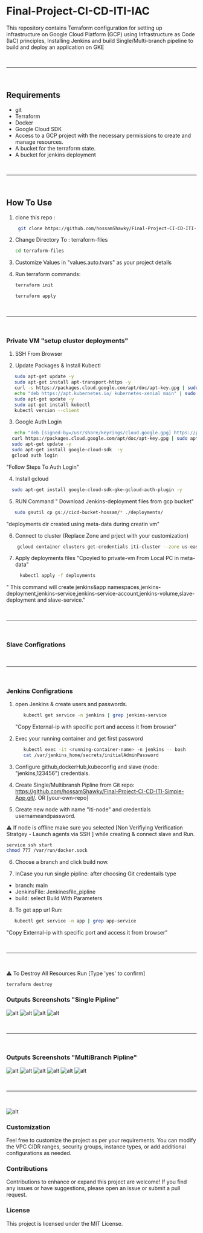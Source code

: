 # Final-Project-CI-CD-ITI-IAC
This repository contains Terraform configuration for setting up infrastructure on Google Cloud Platform (GCP) using Infrastructure as Code (IaC) principles, Installing Jenkins  and build Single/Multi-branch pipeline to build and deploy an application on GKE 

</br>

---

</br>

## Requirements

-   git
-   Terraform
-   Docker
-   Google Cloud SDK
-   Access to a GCP project with the necessary permissions to create and manage resources.
-   A bucket for the terraform state.
-   A bucket for jenkins deployment

</br>

---

</br>

 

## How To Use

1. clone this repo :
   ```bash
    git clone https://github.com/hossamShawky/Final-Project-CI-CD-ITI-IAC/
   ```

2. Change Directory To : terraform-files
   ```bash
   cd terraform-files
   ```

3. Customize Values in "values.auto.tvars" as your project details

4. Run terraform commands:
    ```bash
    terraform init
    ```
    
    ```bash
    terraform apply
    ```

</br>

---

</br>

### Private VM "setup cluster deployments"

1. SSH From Browser

2. Update Packages & Install Kubectl

  ```bash
     sudo apt-get update -y
     sudo apt-get install apt-transport-https -y
     curl -s https://packages.cloud.google.com/apt/doc/apt-key.gpg | sudo apt-key add -
     echo "deb https://apt.kubernetes.io/ kubernetes-xenial main" | sudo tee /etc/apt/sources.list.d/kubernetes.list
     sudo apt-get update -y
     sudo apt-get install kubectl
     kubectl version --client
  ```

3. Google Auth Login
  ```bash
     echo "deb [signed-by=/usr/share/keyrings/cloud.google.gpg] https://packages.cloud.google.com/apt cloud-sdk main" | sudo tee /etc/apt/sources.list.d/google-cloud-sdk.list
    curl https://packages.cloud.google.com/apt/doc/apt-key.gpg | sudo apt-key --keyring /usr/share/keyrings/cloud.google.gpg add -
    sudo apt-get update -y
    sudo apt-get install google-cloud-sdk  -y
    gcloud auth login
  ```        
  "Follow Steps To Auth Login"

4. Install gcloud  
  ```bash
    sudo apt-get install google-cloud-sdk-gke-gcloud-auth-plugin -y
  ```
5.  RUN Command " Download Jenkins-deployment files from gcp bucket"

   ```bash
      sudo gsutil cp gs://cicd-bucket-hossam/* ./deployments/
   ```
   "deployments dir created using meta-data during creatin vm"

6. Connect to cluster (Replace Zone and prject with your customization)
  ```bash
      gcloud container clusters get-credentials iti-cluster --zone us-east1-b --project  iti-gcp-hossam
  ```

7. Apply deployments files "Cpoyied to private-vm From Local PC in meta-data"
  ```bash
       kubectl apply -f deployments
  ```
   " This command will create jenkins&app namespaces,jenkins-deployment,jenkins-service,jenkins-service-account,jenkins-volume,slave-deployment and slave-service."


<br>

---

<br>

### Slave Configrations


<br>

---

<br>

### Jenkins Configrations
1. open Jenkins & create users and passwords.
    ```bash
       kubectl get service -n jenkins | grep jenkins-service
   ```
   "Copy External-ip with specific port and access it from browser"


2. Exec your running container and get first password
    ```bash
       kubectl exec -it <running-container-name> -n jenkins -- bash
       cat /var/jenkins_home/secrets/initialAdminPassword
    ```


3. Configure github,dockerHub,kubeconfig and slave (node: "jenkins,123456") credentials.     

4. Create Single/Multibransh Pipline from Git repo: https://github.com/hossamShawky/Final-Project-CI-CD-ITI-Simple-App.git/. OR [your-own-repo]

5. Create new node with name "iti-node" and credentials usernameandpassword.

 ⚠️ If node is offline make sure you selected [Non Verifiying Verification Stratgey - Launch agents via SSH ] while creating & connect slave and Run.
  ```bash
  service ssh start
  chmod 777 /var/run/docker.sock
  ```

     

6. Choose a branch and click build now.

7. InCase you run single pipline: after choosing Git credentails type
  - branch: main 
  - JenkinsFile: Jenkinesfile_pipline
  - build: select Build With Parameters

8. To get app url Run:
  ```bash
     kubectl get service -n app | grep app-service
   ```
   "Copy External-ip with specific port and access it from browser"

<br>

---

<br>

  
  ⚠️ To Destroy All Resources Run [Type 'yes' to confirm]
  ```
  terraform destroy
  ```
  

### Outputs Screenshots "Single Pipline"
 
 
 
 ![alt](./screenshots/buid_stage.png)
 ![alt](./screenshots/deploy_stage.png)
 ![alt](./screenshots/pipline_output.png)
 ![alt](./screenshots/app2.png)

<br>

---

<br>


### Outputs Screenshots "MultiBranch Pipline"
 ![alt](./screenshots/branches.png)
 ![alt](./screenshots/main_pipline.png)
 ![alt](./screenshots/app_pipline.png)
 ![alt](./screenshots/cluster_workloads.png)
 ![alt](./screenshots/cluster_services.png)
 ![alt](./screenshots/app.png)

 <br>

---

<br>

 ![alt](./screenshots/bucket.png)



### Customization
Feel free to customize the project as per your requirements. You can modify the VPC CIDR ranges, security groups, instance types, or add additional configurations as needed.

### Contributions
Contributions to enhance or expand this project are welcome! If you find any issues or have suggestions, please open an issue or submit a pull request.

### License
This project is licensed under the MIT License.